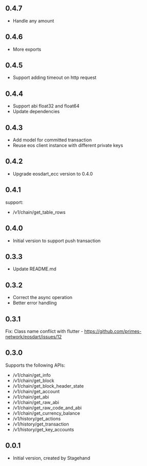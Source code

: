 ## 0.4.7

- Handle any amount

## 0.4.6

- More exports

## 0.4.5

- Support adding timeout on http request

## 0.4.4

- Support abi float32 and float64
- Update dependencies

## 0.4.3

- Add model for committed transaction
- Reuse eos client instance with different private keys

## 0.4.2

- Upgrade eosdart_ecc version to 0.4.0

## 0.4.1

support:

- /v1/chain/get_table_rows

## 0.4.0

- Initial version to support push transaction

## 0.3.3

- Update README.md

## 0.3.2

- Correct the async operation
- Better error handling

## 0.3.1

Fix: Class name conflict with flutter - https://github.com/primes-network/eosdart/issues/12

## 0.3.0

Supports the following APIs:

- /v1/chain/get_info
- /v1/chain/get_block
- /v1/chain/get_block_header_state
- /v1/chain/get_account
- /v1/chain/get_abi
- /v1/chain/get_raw_abi
- /v1/chain/get_raw_code_and_abi
- /v1/chain/get_currency_balance
- /v1/history/get_actions
- /v1/history/get_transaction
- /v1/history/get_key_accounts

## 0.0.1

- Initial version, created by Stagehand

